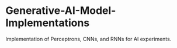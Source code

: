 # Generative-AI-Model-Implementations
Implementation of Perceptrons, CNNs, and RNNs for AI experiments.
